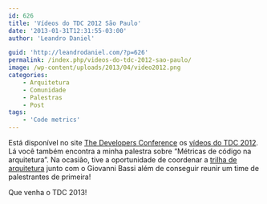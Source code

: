 ```yaml
---
id: 626
title: 'Vídeos do TDC 2012 São Paulo'
date: '2013-01-31T12:31:55-03:00'
author: 'Leandro Daniel'

guid: 'http://leandrodaniel.com/?p=626'
permalink: /index.php/videos-do-tdc-2012-sao-paulo/
image: /wp-content/uploads/2013/04/video2012.png
categories:
    - Arquitetura
    - Comunidade
    - Palestras
    - Post
tags:
    - 'Code metrics'
---
```


Está disponível no site [The Developers Conference](http://www.thedevelopersconference.com.br) os [vídeos do TDC 2012](http://www.thedevelopersconference.com.br/tdc/2012/saopaulo/videos#quarta). Lá você também encontra a minha palestra sobre “Métricas de código na arquitetura”. Na ocasião, tive a oportunidade de coordenar a [trilha de arquitetura](http://leandrodaniel.com/?s=tdc2012) junto com o Giovanni Bassi além de conseguir reunir um time de palestrantes de primeira!

Que venha o TDC 2013!